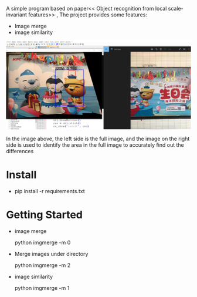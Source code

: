 A simple program based on  paper<< Object recognition from local scale-invariant features>> , The project provides some features:
* Image merge 
* image similarity 

![](https://github.com/qjchen1972/image-merge/blob/main/img/sim.png)

In the image above, the left side is the full image, and the image on the right side is used to identify the area in the full image to accurately find out the differences

Install
===
* pip install -r requirements.txt

Getting Started
====
* image merge
  
  python imgmerge -m 0
  
* Merge images under directory
  
  python imgmerge -m 2
  
* image  similarity  
  
  python imgmerge -m 1
